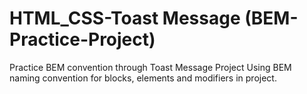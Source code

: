 # HTML_CSS-Toast Message (BEM-Practice-Project)

Practice BEM convention through Toast Message Project
Using BEM naming convention for blocks, elements and modifiers in project.
